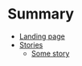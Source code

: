 # Summary

* [Landing page](README.md)
* [Stories](main/stories/README.md)
    * [Some story](main/stories/story-01.md)

